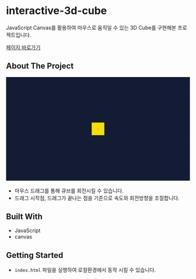 # interactive-3d-cube
JavaScript Canvas를 활용하여 마우스로 움직일 수 있는 3D Cube를 구현해본 프로젝트입니다.

[페이지 바로가기](https://mooyeon-choi.github.io/interactive-3d-cube/)

## About The Project

[![Example](./images/3D_cube.gif)](https://mooyeon-choi.github.io/interactive-3d-cube/)

* 마우스 드래그를 통해 큐브를 회전시킬 수 있습니다.
* 드래그 시작점, 드래그가 끝나는 점을 기준으로 속도와 회전방향을 조절합니다.

## Built With

* JavaScript
* canvas

## Getting Started

* `index.html` 파일을 실행하여 로컬환경에서 동작 시킬 수 있습니다.